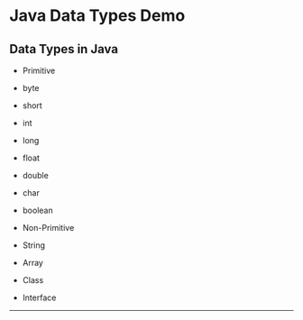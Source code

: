 #  Java Data Types Demo  

##  Data Types in Java  
-  Primitive  
  - byte  
  - short  
  -  int  
  -  long  
  -  float  
  - double  
  -  char  
  -  boolean  

-  Non-Primitive  
  -  String  
  -  Array  
  -  Class 
  -  Interface  
---
